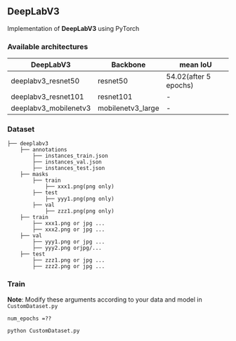 ## DeepLabV3

Implementation of **DeepLabV3** using PyTorch

### Available architectures 
| DeepLabV3               | Backbone          |mean IoU             |
| ----------------------- | ----------------- |---------------------|
| deeplabv3_resnet50      | resnet50          |54.02(after 5 epochs) |
| deeplabv3_resnet101     | resnet101         |-                    |
| deeplabv3_mobilenetv3   | mobilenetv3_large |-                    |

### Dataset
```
├── deeplabv3 
    ├── annotations
        ├── instances_train.json
        ├── instances_val.json
        ├── instances_test.json
    ├── masks
        ├── train
            ├── xxx1.png(png only)
        ├── test
            ├── yyy1.png(png only)
        ├── val
            ├── zzz1.png(png only)    
    ├── train
        ├── xxx1.png or jpg ...
        ├── xxx2.png or jpg ...
    ├── val
        ├── yyy1.png or jpg ...
        ├── yyy2.png orjpg/...
    ├── test
        ├── zzz1.png or jpg ...
        ├── zzz2.png or jpg ...
```

### Train
**Note**: Modify these arguments according to your data and model in `CustomDataset.py`
```
num_epochs =??

python CustomDataset.py
     
```